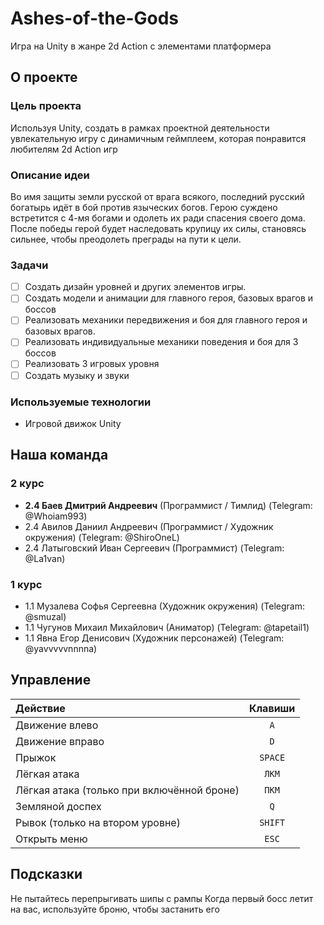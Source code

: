 # Ashes-of-the-Gods
Игра на Unity в жанре 2d Action с элементами платформера

## О проекте

### Цель проекта
Используя Unity, создать в рамках проектной деятельности увлекательную игру с динамичным геймплеем, которая понравится любителям 2d Action игр

### Описание идеи
Во имя защиты земли русской от врага всякого, последний русский богатырь идёт в бой против языческих богов. Герою суждено встретится с 4-мя богами и одолеть их ради спасения своего дома. После победы герой будет наследовать крупицу их силы, становясь сильнее, чтобы преодолеть преграды на пути к цели.

### Задачи
- [ ] Создать дизайн уровней и других элементов игры.
- [ ] Создать модели и анимации для главного героя, базовых врагов и боссов
- [ ] Реализовать механики передвижения и боя для главного героя и базовых врагов.
- [ ] Реализовать индивидуальные механики поведения и боя для 3 боссов
- [ ] Реализовать 3 игровых уровня
- [ ] Создать музыку и звуки

### Используемые технологии
- Игровой движок Unity

## Наша команда
</summary>

### 2 курс
- **2.4 Баев Дмитрий Андреевич** (Программист / Тимлид) (Telegram: @Whoiam993)
- 2.4 Авилов Даниил Андреевич (Программист /  Художник окружения) (Telegram: @ShiroOneL)
- 2.4 Латыговский Иван Сергеевич (Программист) (Telegram: @La1van)

### 1 курс
- 1.1 Музалева Софья Сергеевна (Художник окружения) (Telegram: @smuzal)
- 1.1 Чугунов Михаил Михайлович (Аниматор) (Telegram: @tapetail1)
- 1.1 Явна Егор Денисович (Художник персонажей) (Telegram: @yavvvvvnnnna)
</details>

## Управление
| Действие  | Клавиши |
| :---- | :----: |
| Движение влево | `A` |
| Движение вправо | `D` |
| Прыжок | `SPACE` |
| Лёгкая атака | `ЛКМ` |
| Лёгкая атака (только при включённой броне) | `ПКМ` |
| Земляной доспех | `Q` |
| Рывок (только на втором уровне) | `SHIFT` |
| Открыть меню  | `ESC` |

## Подсказки
Не пытайтесь перепрыгивать шипы с рампы
Когда первый босс летит на вас, используйте броню, чтобы застанить его
